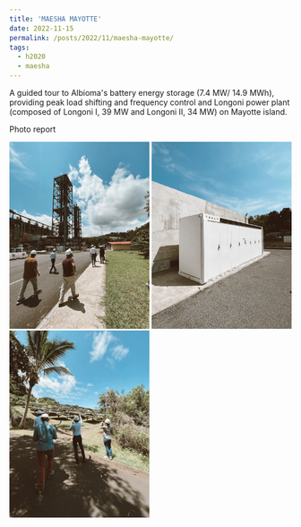 ```yaml
---
title: 'MAESHA MAYOTTE'
date: 2022-11-15
permalink: /posts/2022/11/maesha-mayotte/
tags:
  - h2020
  - maesha
---
```



A guided tour to Albioma's battery energy storage (7.4 MW/ 14.9 MWh), providing peak load shifting and frequency control and Longoni power plant (composed of Longoni I, 39 MW
and Longoni II, 34 MW) on Mayotte island.

Photo report

<p float="left">
  <img src="/images/maesha/image0.jpg" width="250" />
  <img src="/images/maesha/image3.jpg" width="250" /> 
  <img src="/images/maesha/image5.jpg" width="250" />
</p>
